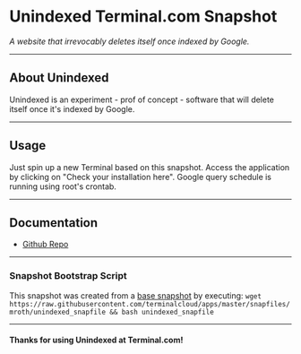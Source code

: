 # **Unindexed** Terminal.com Snapshot

*A website that irrevocably deletes itself once indexed by Google.*    

---

## About Unindexed

Unindexed is an experiment - prof of concept - software that will delete itself once it's indexed by Google.

---

## Usage

Just spin up a new Terminal based on this snapshot. 
Access the application by clicking on "Check your installation here".
Google query schedule is running using root's crontab.

---

## Documentation

- [Github Repo](https://github.com/mroth/unindexed)

---

### Snapshot Bootstrap Script

This snapshot was created from a [base snapshot](https://www.terminal.com/tiny/FzpHiTXG1K) by executing:
`wget https://raw.githubusercontent.com/terminalcloud/apps/master/snapfiles/mroth/unindexed_snapfile && bash unindexed_snapfile`

---

#### Thanks for using Unindexed at Terminal.com!
